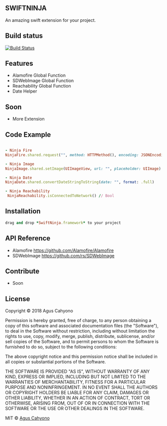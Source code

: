 ## SWIFTNINJA

An amazing swift extension for your project. 

## Build status

[![Build Status](https://travis-ci.org/balitax/SwiftNinja.svg?branch=master)](https://travis-ci.org/balitax/SwiftNinja/)


## Features
- Alamofire Global Function
- SDWebImage Global Function
- Reachability Global Function
- Date Helper

## Soon
- More Extension


## Code Example

```ruby

- Ninja Fire
NinjaFire.shared.request("", method: HTTPMethod(), encoding: JSONEncoding.default, completion: {}, failure: {})

- Ninja Image
NinjaImage.shared.setImage(UIImageView, url: "", placeholder: UIImage)

- Ninja Date
NinjaDate.shared.convertDateStringToString(date: "", format: .full)

- Ninja Reachability
 NinjaReachability.isConnectedToNetwork() // Bool

```

## Installation
```ruby
drag and drop *SwiftNinja.framework* to your project
```

## API Reference

* Alamofire https://github.com/Alamofire/Alamofire
* SDWebImage https://github.com/rs/SDWebImage


## Contribute
- Soon

## License

Copyright © 2018 Agus Cahyono

Permission is hereby granted, free of charge, to any person obtaining a copy of this software and associated documentation files (the "Software"), to deal in the Software without restriction, including without limitation the rights to use, copy, modify, merge, publish, distribute, sublicense, and/or sell copies of the Software, and to permit persons to whom the Software is furnished to do so, subject to the following conditions:

The above copyright notice and this permission notice shall be included in all copies or substantial portions of the Software.

THE SOFTWARE IS PROVIDED "AS IS", WITHOUT WARRANTY OF ANY KIND, EXPRESS OR IMPLIED, INCLUDING BUT NOT LIMITED TO THE WARRANTIES OF MERCHANTABILITY, FITNESS FOR A PARTICULAR PURPOSE AND NONINFRINGEMENT. IN NO EVENT SHALL THE AUTHORS OR COPYRIGHT HOLDERS BE LIABLE FOR ANY CLAIM, DAMAGES OR OTHER LIABILITY, WHETHER IN AN ACTION OF CONTRACT, TORT OR OTHERWISE, ARISING FROM, OUT OF OR IN CONNECTION WITH THE SOFTWARE OR THE USE OR OTHER DEALINGS IN THE SOFTWARE.

MIT © [Agus Cahyono]()
